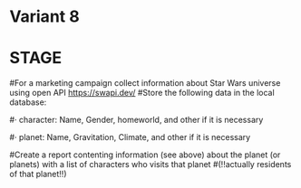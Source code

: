 # Variant 8
# STAGE
#For a marketing campaign collect information about Star Wars universe using open API https://swapi.dev/
#Store the following data in the local database:

#·         character: Name, Gender, homeworld, and other if it is necessary

#·         planet: Name, Gravitation, Climate, and other if it is necessary

#Create a report contenting information (see above) about the planet (or planets) with a list of characters who visits that planet
#(!!actually residents of that planet!!)
#
